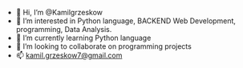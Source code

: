 - 👋 Hi, I’m @Kamilgrzeskow
- 👀 I’m interested in Python language, BACKEND Web Development, programming, Data Analysis.
- 🌱 I’m currently learning Python language
- 💞️ I’m looking to collaborate on programming projects
- 📫 kamil.grzeskow7@gmail.com

<!---
Kamilgrzeskow/Kamilgrzeskow is a ✨ special ✨ repository because its `README.md` (this file) appears on your GitHub profile.
You can click the Preview link to take a look at your changes.
--->
